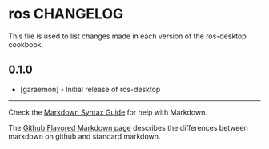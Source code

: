 ros CHANGELOG
=============

This file is used to list changes made in each version of the ros-desktop cookbook.

0.1.0
-----
- [garaemon] - Initial release of ros-desktop

- - -
Check the [Markdown Syntax Guide](http://daringfireball.net/projects/markdown/syntax) for help with Markdown.

The [Github Flavored Markdown page](http://github.github.com/github-flavored-markdown/) describes the differences between markdown on github and standard markdown.
